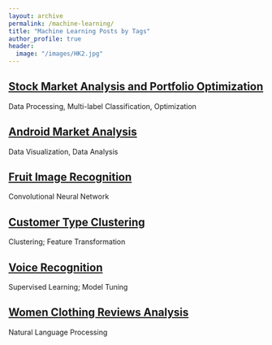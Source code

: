 ```yaml
---
layout: archive
permalink: /machine-learning/
title: "Machine Learning Posts by Tags"
author_profile: true
header:
  image: "/images/HK2.jpg"  
---
```


## [Stock Market Analysis and Portfolio Optimization](/Stock_Market/)
Data Processing, Multi-label Classification, Optimization

## [Android Market Analysis](/Android_Market_Analysis/)
Data Visualization, Data Analysis

## [Fruit Image Recognition](/fruit_image_recognition/)
Convolutional Neural Network

## [Customer Type Clustering](/Customer_Type_Clustering/)
Clustering; Feature Transformation

## [Voice Recognition](/Voice_recognition/)
Supervised Learning; Model Tuning

## [Women Clothing Reviews Analysis](/Women_Clothing_Reviews/)
Natural Language Processing
